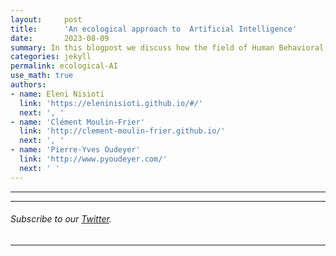 ```yaml
---
layout:     post
title:      'An ecological approach to  Artificial Intelligence'
date:       2023-08-09
summary: In this blogpost we discuss how the field of Human Behavioral Ecology can guide our pursuit of Artificial Intelligence agents with human-like abilities. We first propose a conceptual framework aiming at facilitating inter-disciplinary discussions between research of natural and artificial intelligence and then delve into some of our computational studies.  
categories: jekyll
permalink: ecological-AI
use_math: true
authors:
- name: Eleni Nisioti
  link: 'https://eleninisioti.github.io/#/'
  next: ', '
- name: 'Clément Moulin-Frier'
  link: 'http://clement-moulin-frier.github.io/'
  next: ', '
- name: 'Pierre-Yves Oudeyer'
  link: 'http://www.pyoudeyer.com/'
  next: ' '
---
```



<hr>

-----------------
###### Subscribe to our [Twitter](https://twitter.com/@flowersINRIA).
-----------------

